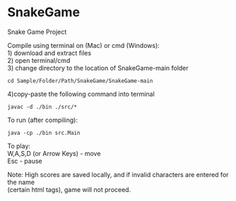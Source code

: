 # SnakeGame
Snake Game  Project

Compile using terminal on (Mac) or cmd (Windows):  
    1) download and extract files  
    2) open terminal/cmd  
    3) change directory to the location of SnakeGame-main folder  

    cd Sample/Folder/Path/SnakeGame/SnakeGame-main
    
   4)copy-paste the following command into terminal  
   
    javac -d ./bin ./src/*

To run (after compiling): 

    java -cp ./bin src.Main

To play:  
W,A,S,D (or Arrow Keys) - move  
Esc                     - pause  

Note: High scores are saved locally, and if invalid characters are entered for the name   
(certain html tags), game will not proceed.


